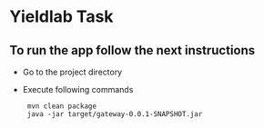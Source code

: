 Yieldlab Task
==============

## To run the app follow the next instructions

- Go to the project directory
- Execute following commands

   ```
    mvn clean package
    java -jar target/gateway-0.0.1-SNAPSHOT.jar
  ``` 
    
